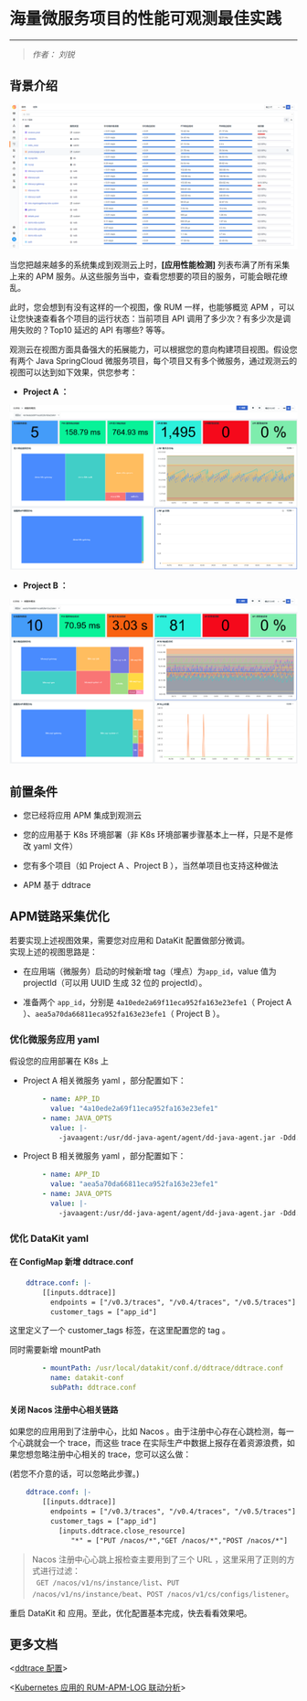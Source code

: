 # 海量微服务项目的性能可观测最佳实践

---

> *作者： 刘锐*

## 背景介绍

![image.png](../images/mutil-micro-service-1.png)

当您把越来越多的系统集成到观测云上时，**[应用性能检测]** 列表布满了所有采集上来的 APM 服务。从这些服务当中，查看您想要的项目的服务，可能会眼花缭乱。<br />

此时，您会想到有没有这样的一个视图，像 RUM 一样，也能够概览 APM ，可以让您快速查看各个项目的运行状态：当前项目 API 调用了多少次？有多少次是调用失败的？Top10 延迟的 API 有哪些? 等等。

观测云在视图方面具备强大的拓展能力，可以根据您的意向构建项目视图。假设您有两个 Java SpringCloud 微服务项目，每个项目又有多个微服务，通过观测云的视图可以达到如下效果，供您参考：

- **Project A ：**

![image.png](../images/mutil-micro-service-2.png)

- **Project B ：**

![image.png](../images/mutil-micro-service-3.png)

## 前置条件

- 您已经将应用 APM 集成到观测云 

- 您的应用基于 K8s 环境部署（非 K8s 环境部署步骤基本上一样，只是不是修改 yaml 文件） 

- 您有多个项目（如 Project A 、Project B ），当然单项目也支持这种做法 

- APM 基于 ddtrace 

## APM链路采集优化

若要实现上述视图效果，需要您对应用和 DataKit 配置做部分微调。<br />
实现上述的视图思路是：

- 在应用端（微服务）启动的时候新增 tag（埋点）为`app_id`，value 值为 projectId（可以用 UUID 生成 32 位的 projectId）。

- 准备两个 `app_id`，分别是 `4a10ede2a69f11eca952fa163e23efe1`（ Project A ）、`aea5a70da66811eca952fa163e23efe1`（ Project B ）。

### 优化微服务应用 yaml

假设您的应用部署在 K8s 上

- Project A 相关微服务 yaml ，部分配置如下：

```yaml
        - name: APP_ID
          value: "4a10ede2a69f11eca952fa163e23efe1"
        - name: JAVA_OPTS
          value: |-
            -javaagent:/usr/dd-java-agent/agent/dd-java-agent.jar -Ddd.service=demo-k8s-auth  -Ddd.tags=container_host:$(POD_NAME),app_id:$(APP_ID) -Ddd.service.mapping=redis:redisk8s -Ddd.env=dev -Ddd.agent.port=9529
```

- Project B 相关微服务 yaml ，部分配置如下：

```yaml
        - name: APP_ID
          value: "aea5a70da66811eca952fa163e23efe1"
        - name: JAVA_OPTS
          value: |-
            -javaagent:/usr/dd-java-agent/agent/dd-java-agent.jar -Ddd.service=k8sruoyi-auth  -Ddd.tags=container_host:$(POD_NAME),app_id:$(APP_ID) -Ddd.service.mapping=redis:redisk8s -Ddd.env=$(SPRING_BOOT_PROFILE) -Ddd.agent.port=9529
```

### 优化 DataKit yaml

#### 在 ConfigMap 新增 ddtrace.conf

```yaml
    ddtrace.conf: |-
        [[inputs.ddtrace]]
          endpoints = ["/v0.3/traces", "/v0.4/traces", "/v0.5/traces"]
          customer_tags = ["app_id"]

```

这里定义了一个 customer_tags 标签，在这里配置您的 tag 。

同时需要新增 mountPath

```yaml
        - mountPath: /usr/local/datakit/conf.d/ddtrace/ddtrace.conf
          name: datakit-conf
          subPath: ddtrace.conf 
```

#### 关闭 Nacos 注册中心相关链路

如果您的应用用到了注册中心，比如 Nacos 。由于注册中心存在心跳检测，每一个心跳就会一个 trace，而这些 trace 在实际生产中数据上报存在着资源浪费，如果您想忽略注册中心相关的 trace，您可以这么做：

(若您不介意的话，可以忽略此步骤。)

```yaml
    ddtrace.conf: |-
        [[inputs.ddtrace]]
          endpoints = ["/v0.3/traces", "/v0.4/traces", "/v0.5/traces"]
          customer_tags = ["app_id"]
            [inputs.ddtrace.close_resource]
               "*" = ["PUT /nacos/*","GET /nacos/*","POST /nacos/*"]

```

> Nacos 注册中心心跳上报检查主要用到了三个 URL ，这里采用了正则的方式进行过滤：<br />
` GET /nacos/v1/ns/instance/list`、`PUT /nacos/v1/ns/instance/beat`、`POST /nacos/v1/cs/configs/listener`。

重启 DataKit 和 应用。至此，优化配置基本完成，快去看看效果吧。


## 更多文档
<[ddtrace 配置](../../datakit/ddtrace.md)>

<[Kubernetes 应用的 RUM-APM-LOG 联动分析](../cloud-native/k8s-rum-apm-log.md)>

